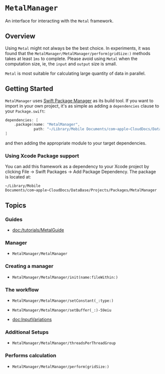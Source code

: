 # ``MetalManager``

An interface for interacting with the `Metal` framework.

## Overview

Using `Metal` might not always be the best choice. In experiments, it was found that the ``MetalManager/MetalManager/perform(gridSize:)`` methods takes at least `1ms` to complete. Please avoid using `Metal` when the computation size, ie, the `input` and `output` size is small.

`Metal` is most suitable for calculating large quantity of data in parallel.


## Getting Started

`MetalManager` uses [Swift Package Manager](https://www.swift.org/documentation/package-manager/) as its build tool. If you want to import in your own project, it's as simple as adding a `dependencies` clause to your `Package.swift`:
```swift
dependencies: [
    .package(name: "MetalManager", 
             path: "~/Library/Mobile Documents/com~apple~CloudDocs/DataBase/Projects/Packages/MetalManager")
]
```
and then adding the appropriate module to your target dependencies.

### Using Xcode Package support

You can add this framework as a dependency to your Xcode project by clicking File -> Swift Packages -> Add Package Dependency. The package is located at:
```
~/Library/Mobile Documents/com~apple~CloudDocs/DataBase/Projects/Packages/MetalManager
```


## Topics

### Guides

- <doc:/tutorials/MetalGuide>

### Manager
- ``MetalManager/MetalManager``

### Creating a manager
- ``MetalManager/MetalManager/init(name:fileWithin:)``

### The workflow
- ``MetalManager/MetalManager/setConstant(_:type:)``
- ``MetalManager/MetalManager/setBuffer(_:)-59eiu``

- <doc:InputVariations>

### Additional Setups
- ``MetalManager/MetalManager/threadsPerThreadGroup``

### Performs calculation
- ``MetalManager/MetalManager/perform(gridSize:)``
